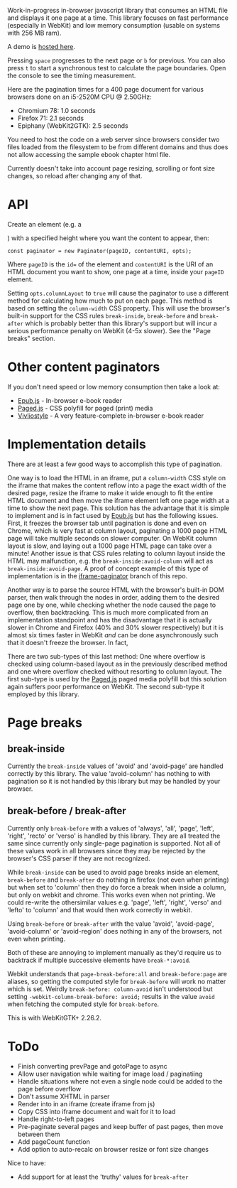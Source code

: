 
Work-in-progress in-browser javascript library that consumes an HTML file and displays it one page at a time. This library focuses on fast performance (especially in WebKit) and low memory consumption (usable on systems with 256 MB ram).

A demo is [hosted here](https://juul.io/paginator-nice/).

Pressing `space` progresses to the next page or `b` for previous. You can also press `t` to start a synchronous test to calculate the page boundaries. Open the console to see the timing measurement.

Here are the pagination times for a 400 page document for various browsers done on an i5-2520M CPU @ 2.50GHz:

* Chromium 78: 1.0 seconds
* Firefox 71: 2.1 seconds
* Epiphany (WebKit2GTK): 2.5 seconds

You need to host the code on a web server since browsers consider two files loaded from the filesystem to be from different domains and thus does not allow accessing the sample ebook chapter html file.

Currently doesn't take into account page resizing, scrolling or font size changes, so reload after changing any of that.

# API

Create an element (e.g. a <div>) with a specified height where you want the content to appear, then:

```
const paginator = new Paginator(pageID, contentURI, opts);
```

Where `pageID` is the `id=` of the element and `contentURI` is the URI of an HTML document you want to show, one page at a time, inside your `pageID` element.

Setting `opts.columnLayout` to `true` will cause the paginator to use a different method for calculating how much to put on each page. This method is based on setting the `column-width` CSS property. This will use the browser's built-in support for the CSS rules `break-inside`, `break-before` and `break-after` which is probably better than this library's support but will incur a serious performance penalty on WebKit (4-5x slower). See the "Page breaks" section.

# Other content paginators

If you don't need speed or low memory consumption then take a look at:

* [Epub.js](https://github.com/futurepress/epub.js) - In-browser e-book reader
* [Paged.js](https://gitlab.pagedmedia.org/tools/pagedjs) - CSS polyfill for paged (print) media
* [Vivliostyle](https://github.com/vivliostyle/vivliostyle) - A very feature-complete in-browser e-book reader

# Implementation details

There are at least a few good ways to accomplish this type of pagination.

One way is to load the HTML in an iframe, put a `column-width` CSS style on the iframe that makes the content reflow into a page the exact width of the desired page, resize the iframe to make it wide enough to fit the entire HTML document and then move the iframe element left one page width at a time to show the next page. This solution has the advantage that it is simple to implement and is in fact used by [Epub.js](https://github.com/futurepress/epub.js) but has the following issues. First, it freezes the browser tab until pagination is done and even on Chrome, which is very fast at column layout, paginating a 1000 page HTML page will take multiple seconds on slower computer. On WebKit column layout is slow, and laying out a 1000 page HTML page can take over a minute! Another issue is that CSS rules relating to column layout inside the HTML may malfunction, e.g. the `break-inside:avoid-column` will act as `break-inside:avoid-page`. A proof of concept example of this type of implementation is in the [iframe-paginator](https://github.com/Juul/iframe-paginator/tree/iframe-paginator) branch of this repo.

Another way is to parse the source HTML with the browser's built-in DOM parser, then walk through the nodes in order, adding them to the desired page one by one, while checking whether the node caused the page to overflow, then backtracking. This is much more complicated from an implementation standpoint and has the disadvantage that it is actually slower in Chrome and Firefox (40% and 30% slower respectively) but it is almost six times faster in WebKit _and_ can be done asynchronously such that it doesn't freeze the browser. In fact,

There are two sub-types of this last method: One where overflow is checked using column-based layout as in the previously described method and one where overflow checked without resorting to column layout. The first sub-type is used by the [Paged.js](https://gitlab.pagedmedia.org/tools/pagedjs) paged media polyfill but this solution again suffers poor performance on WebKit. The second sub-type it employed by this library.

# Page breaks

## break-inside

Currently the `break-inside` values of 'avoid' and 'avoid-page' are handled correctly by this library. The value 'avoid-column' has nothing to with pagination so it is not handled by this library but may be handled by your browser.

## break-before / break-after

Currently only `break-before` with a values of 'always', 'all', 'page', 'left', 'right', 'recto' or 'verso' is handled by this library. They are all treated the same since currently only single-page pagination is supported. Not all of these values work in all browsers since they may be rejected by the browser's CSS parser if they are not recognized.

While `break-inside` can be used to avoid page breaks inside an element, `break-before` and `break-after` do nothing in firefox (not even when printing) but when set to 'column' then they do force a break when inside a column, but only on webkit and chrome. This works even when not printing. We could re-write the othersimilar values e.g. 'page', 'left', 'right', 'verso' and 'lefto' to 'column' and that would then work correctly in webkit.

Using `break-before` or `break-after` with the value 'avoid', 'avoid-page', 'avoid-column' or 'avoid-region' does nothing in any of the browsers, not even when printing.

Both of these are annoying to implement manually as they'd require us to backtrack if multiple successive elements have `break-*:avoid`.

Webkit understands that `page-break-before:all` and `break-before:page` are aliases, so getting the computed style for `break-before` will work no matter which is set. Weirdly `break-before: column-avoid` isn't understood but setting `-webkit-column-break-before: avoid;` results in the value `avoid` when fetching the computed style for `break-before`.

This is with WebKitGTK+ 2.26.2.

# ToDo

* Finish converting prevPage and gotoPage to async
* Allow user navigation while waiting for image load / paginatiing
* Handle situations where not even a single node could be added to the page before overflow
* Don't assume XHTML in parser
* Render into <body> in an iframe (create iframe from js)
* Copy CSS into iframe document and wait for it to load
* Handle right-to-left pages
* Pre-paginate several pages and keep buffer of past pages, then move between them
* Add pageCount function
* Add option to auto-recalc on browser resize or font size changes

Nice to have:

* Add support for at least the 'truthy' values for `break-after`

